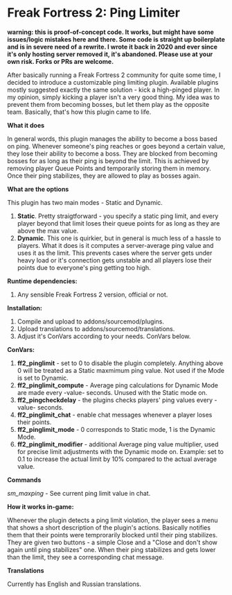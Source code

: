 # Freak Fortress 2: Ping Limiter

**warning: this is proof-of-concept code. It works, but might have some issues/logic mistakes here and there. Some code is straight up boilerplate and is in severe need of a rewrite. I wrote it back in 2020 and ever since it's only hosting server removed it, it's abandoned. 
Please use at your own risk. Forks or PRs are welcome.**

After basically running a Freak Fortress 2 community for quite some time, I decided to introduce a customizable ping limiting plugin. Available plugins mostly suggested exactly the same solution - kick a high-pinged player.
In my opinion, simply kicking a player isn't a very good thing. My idea was to prevent them from becoming bosses, but let them play as the opposite team. Basically, that's how this plugin came to life.

**What it does**

In general words, this plugin manages the ability to become a boss based on ping. Whenever someone's ping reaches or goes beyond a certain value, they lose their ability to become a boss. They are blocked from becoming bosses for as long as their ping is beyond the limit. This is achieved by removing player Queue Points and temporarily storing them in memory. Once their ping stabilizes, they are allowed to play as bosses again.

**What are the options**

This plugin has two main modes - Static and Dynamic.

1. **Static**. Pretty straigtforward - you specify a static ping limit, and every player beyond that limit loses their queue points for as long as they are above the max value.
2. **Dynamic**. This one is quirkier, but in general is much less of a hassle to players. What it does is it computes a server-average ping value and uses it as the limit. This prevents cases where the server gets under heavy load or it's connection gets unstable and all players lose their points due to everyone's ping getting too high.

**Runtime dependencies:**

1. Any sensible Freak Fortress 2 version, official or not.


**Installation:**

1. Compile and upload to addons/sourcemod/plugins.
2. Upload translations to addons/sourcemod/translations.
3. Adjust it's ConVars according to your needs. ConVars below.


**ConVars:**

1. **ff2_pinglimit** - set to 0 to disable the plugin completely. Anything above 0 will be treated as a Static maxmimum ping value. Not used if the Mode is set to Dynamic.
2. **ff2_pinglimit_compute** - Average ping calculations for Dynamic Mode are made every -value- seconds. Unused with the Static mode on.
3. **ff2_pingcheckdelay** - the plugins checks players' ping values every -value- seconds.
4. **ff2_pinglimit_chat** - enable chat messages whenever a player loses their points.
5. **ff2_pinglimit_mode** - 0 corresponds to Static mode, 1 is the Dynamic Mode.
6. **ff2_pinglimit_modifier** - additional Average ping value multiplier, used for precise limit adjustments with the Dynamic mode on. Example: set to 0.1 to increase the actual limit by 10% compared to the actual average value.


**Commands**

*sm_maxping* - See current ping limit value in chat.

**How it works in-game:**

Whenever the plugin detects a ping limit violation, the player sees a menu that shows a short description of the plugin's actions. Basically notifies them that their points were temprorarily blocked until their ping stabilizes. They are given two buttons - a simple Close and a "Close and don't show again until ping stabilizes" one.
When their ping stabilizes and gets lower than the limit, they see a corresponding chat message.


**Translations**

Currently has English and Russian translations.

